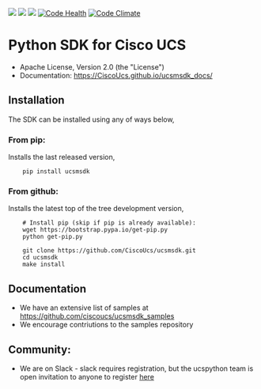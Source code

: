 [![](https://img.shields.io/travis/CiscoUcs/ucsmsdk.svg)](https://travis-ci.org/CiscoUcs/ucsmsdk)
[![](https://ucspython.herokuapp.com/badge.svg)](https://ucspython.herokuapp.com)
[![](https://img.shields.io/pypi/v/ucsmsdk.svg)](https://pypi.python.org/pypi/ucsmsdk)
[![Code Health](https://landscape.io/github/CiscoUcs/ucsmsdk/master/landscape.svg?style=flat)](https://landscape.io/github/CiscoUcs/ucsmsdk/master)
[![Code Climate](https://codeclimate.com/github/CiscoUcs/ucsmsdk/badges/gpa.svg)](https://codeclimate.com/github/CiscoUcs/ucsmsdk)

# Python SDK for Cisco UCS

* Apache License, Version 2.0 (the "License")
* Documentation: https://CiscoUcs.github.io/ucsmsdk_docs/

## Installation

The SDK can be installed using any of ways below,

### From pip:

Installs the last released version,

```
    pip install ucsmsdk
```

### From github:

Installs the latest top of the tree development version,

```
    # Install pip (skip if pip is already available):
    wget https://bootstrap.pypa.io/get-pip.py
    python get-pip.py

    git clone https://github.com/CiscoUcs/ucsmsdk.git
    cd ucsmsdk
    make install
```

## Documentation

* We have an extensive list of samples at https://github.com/ciscoucs/ucsmsdk_samples
* We encourage contriutions to the samples repository


## Community:

* We are on Slack - slack requires registration, but the ucspython team is open invitation to
  anyone to register [here](https://ucspython.herokuapp.com)


















